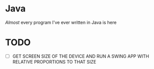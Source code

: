 # Java
*Almost* every program I've ever written in Java is here

# TODO
 - [ ] GET SCREEN SIZE OF THE DEVICE AND RUN A SWING APP WITH RELATIVE PROPORTIONS TO THAT SIZE
